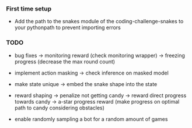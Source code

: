 ### First time setup
- Add the path to the snakes module of the coding-challenge-snakes to your pythonpath
to prevent importing errors

### TODO
- bug fixes
    -> monitoring reward (check monitoring wrapper)
    -> freezing progress (decrease the max round count)

- implement action masking
    -> check inference on masked model

- make state unique 
    -> embed the snake shape into the state

- reward shaping
    -> penalize not getting candy
    -> reward direct progress towards candy
    -> a-star progress reward (make progress on optimal path to candy considering obstacles)

- enable randomly sampling a bot for a random amount of games